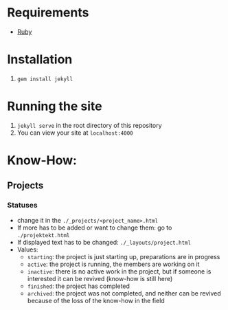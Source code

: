 # Requirements

 - [Ruby](http://rubyinstaller.org/)

# Installation

1. `gem install jekyll`

# Running the site

1. `jekyll serve` in the root directory of this repository
2. You can view your site at `localhost:4000`

# Know-How:
## Projects
### Statuses
- change it in the `./_projects/<project_name>.html`
- If more has to be added or want to change them: go to `./projektekt.html`
- If displayed text has to be changed: `./_layouts/project.html`
- Values:
  - `starting`: the project is just starting up, preparations are in progress
  - `active`: the project is running, the members are working on it
  - `inactive`: there is no active work in the project, but if someone is interested it can be revived (know-how is still here)
  - `finished`: the project has completed
  - `archived`: the project was not completed, and neither can be revived because of the loss of the know-how in the field
